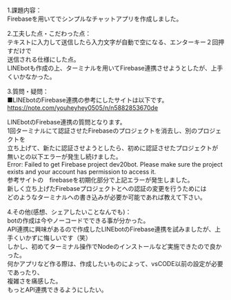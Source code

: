 1.課題内容：<br>
Firebaseを用いてでシンプルなチャットアプリを作成しました。<br>

2.工夫した点・こだわった点：<br>
テキストに入力して送信したら入力文字が自動で空になる、エンターキー２回押すだけで<br>
送信される仕様にした点。<br>
LINEbotも作成の上、ターミナルを用いてFirebase連携させようとしたが、上手くいかなかった。<br>

3.質問・疑問：<br>
■LINEbotのFirebase連携の参考にしたサイトは以下です。<br>
https://note.com/youheyhey0505/n/n5882853670de<br>

LINEbotのFirebase連携の質問となります。<br>
1回ターミナルにて認証させたFirebaseのプロジェクトを消去し、別のプロジェクトを<br>
立ち上げて、新たに認証させようとしたら、初めに認証させたプロジェクトが<br>
無いとの以下エラーが発生し続けました。<br>
Error: Failed to get Firebase project dev20bot. Please make sure the project exists and your account has permission to access it.<br>
参考サイトの　firebaseを初期化部分で上記エラーが発生しました。<br>
新しく立ち上げたFirebaseプロジェクトとへの認証の変更を行うためには<br>
どのようなターミナルへの書き込みが必要か可能であれば教えて下さい。<br>

4.その他(感想、シェアしたいことなんでも)：<br>
botの作成は今やノーコードでできる事が分かった。<br>
API連携に興味があるので作成したLINEbotのFirebase連携を試みましたが、上手くいかずに悔しいです（笑）<br>
しかし、初めてターミナル操作でNodeのインストールなど実施できたので良かった。<br>
何かアプリなど作る際は、作成したいものによって、vsCODE以前の設定が必要であったり、<br>
複雑さを痛感した。<br>
もっとAPI連携できるようにしたい。<br>


